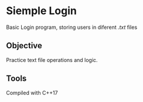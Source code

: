 # Siemple Login

Basic Login program, storing users in diferent *.txt* files

## Objective

Practice text file operations and logic.

## Tools

Compiled with C++17
